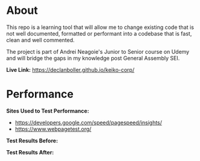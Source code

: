 # About

This repo is a learning tool that will allow me to change existing code that is not well documented, formatted or performant into a codebase that is fast, clean and well commented. 

The project is part of Andrei Neagoie's Junior to Senior course on Udemy and will bridge the gaps in my knowledge post General Assembly SEI. 

<b>Live Link:</b> https://declanboller.github.io/keiko-corp/

# Performance

<b> Sites Used to Test Performance: </b>
  * https://developers.google.com/speed/pagespeed/insights/
  * https://www.webpagetest.org/

<b>Test Results Before:</b>


<b>Test Results After:</b>



